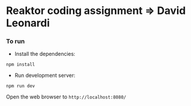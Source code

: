 # Reaktor coding assignment => David Leonardi

### To run

* Install the dependencies:

```
npm install
```

* Run development server:

```
npm run dev
```

Open the web browser to `http://localhost:8080/`
